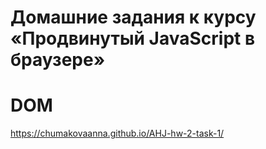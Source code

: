 # Домашние задания к курсу «Продвинутый JavaScript в браузере»
# DOM

https://chumakovaanna.github.io/AHJ-hw-2-task-1/
